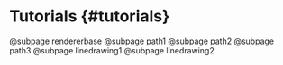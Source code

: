 Tutorials {#tutorials}
======================

@subpage rendererbase
@subpage path1
@subpage path2
@subpage path3
@subpage linedrawing1
@subpage linedrawing2
